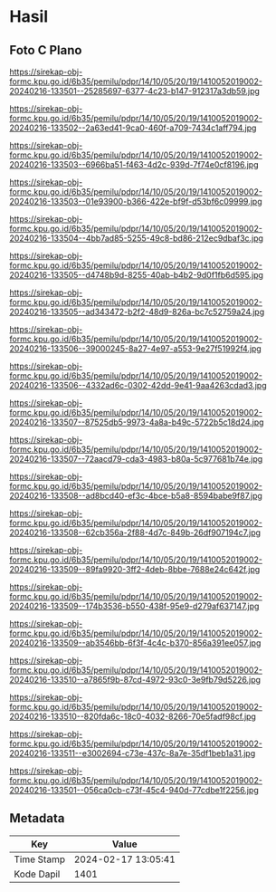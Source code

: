 # Hasil

## Foto C Plano

https://sirekap-obj-formc.kpu.go.id/6b35/pemilu/pdpr/14/10/05/20/19/1410052019002-20240216-133501--25285697-6377-4c23-b147-912317a3db59.jpg

https://sirekap-obj-formc.kpu.go.id/6b35/pemilu/pdpr/14/10/05/20/19/1410052019002-20240216-133502--2a63ed41-9ca0-460f-a709-7434c1aff794.jpg

https://sirekap-obj-formc.kpu.go.id/6b35/pemilu/pdpr/14/10/05/20/19/1410052019002-20240216-133503--6966ba51-f463-4d2c-939d-7f74e0cf8196.jpg

https://sirekap-obj-formc.kpu.go.id/6b35/pemilu/pdpr/14/10/05/20/19/1410052019002-20240216-133503--01e93900-b366-422e-bf9f-d53bf6c09999.jpg

https://sirekap-obj-formc.kpu.go.id/6b35/pemilu/pdpr/14/10/05/20/19/1410052019002-20240216-133504--4bb7ad85-5255-49c8-bd86-212ec9dbaf3c.jpg

https://sirekap-obj-formc.kpu.go.id/6b35/pemilu/pdpr/14/10/05/20/19/1410052019002-20240216-133505--d4748b9d-8255-40ab-b4b2-9d0f1fb6d595.jpg

https://sirekap-obj-formc.kpu.go.id/6b35/pemilu/pdpr/14/10/05/20/19/1410052019002-20240216-133505--ad343472-b2f2-48d9-826a-bc7c52759a24.jpg

https://sirekap-obj-formc.kpu.go.id/6b35/pemilu/pdpr/14/10/05/20/19/1410052019002-20240216-133506--39000245-8a27-4e97-a553-9e27f51992f4.jpg

https://sirekap-obj-formc.kpu.go.id/6b35/pemilu/pdpr/14/10/05/20/19/1410052019002-20240216-133506--4332ad6c-0302-42dd-9e41-9aa4263cdad3.jpg

https://sirekap-obj-formc.kpu.go.id/6b35/pemilu/pdpr/14/10/05/20/19/1410052019002-20240216-133507--87525db5-9973-4a8a-b49c-5722b5c18d24.jpg

https://sirekap-obj-formc.kpu.go.id/6b35/pemilu/pdpr/14/10/05/20/19/1410052019002-20240216-133507--72aacd79-cda3-4983-b80a-5c977681b74e.jpg

https://sirekap-obj-formc.kpu.go.id/6b35/pemilu/pdpr/14/10/05/20/19/1410052019002-20240216-133508--ad8bcd40-ef3c-4bce-b5a8-8594babe9f87.jpg

https://sirekap-obj-formc.kpu.go.id/6b35/pemilu/pdpr/14/10/05/20/19/1410052019002-20240216-133508--62cb356a-2f88-4d7c-849b-26df907194c7.jpg

https://sirekap-obj-formc.kpu.go.id/6b35/pemilu/pdpr/14/10/05/20/19/1410052019002-20240216-133509--89fa9920-3ff2-4deb-8bbe-7688e24c642f.jpg

https://sirekap-obj-formc.kpu.go.id/6b35/pemilu/pdpr/14/10/05/20/19/1410052019002-20240216-133509--174b3536-b550-438f-95e9-d279af637147.jpg

https://sirekap-obj-formc.kpu.go.id/6b35/pemilu/pdpr/14/10/05/20/19/1410052019002-20240216-133509--ab3546bb-6f3f-4c4c-b370-856a391ee057.jpg

https://sirekap-obj-formc.kpu.go.id/6b35/pemilu/pdpr/14/10/05/20/19/1410052019002-20240216-133510--a7865f9b-87cd-4972-93c0-3e9fb79d5226.jpg

https://sirekap-obj-formc.kpu.go.id/6b35/pemilu/pdpr/14/10/05/20/19/1410052019002-20240216-133510--820fda6c-18c0-4032-8266-70e5fadf98cf.jpg

https://sirekap-obj-formc.kpu.go.id/6b35/pemilu/pdpr/14/10/05/20/19/1410052019002-20240216-133511--e3002694-c73e-437c-8a7e-35df1beb1a31.jpg

https://sirekap-obj-formc.kpu.go.id/6b35/pemilu/pdpr/14/10/05/20/19/1410052019002-20240216-133501--056ca0cb-c73f-45c4-940d-77cdbe1f2256.jpg


## Metadata

| Key        | Value               |
| ---------- | ------------------- |
| Time Stamp | 2024-02-17 13:05:41 |
| Kode Dapil | 1401                |



